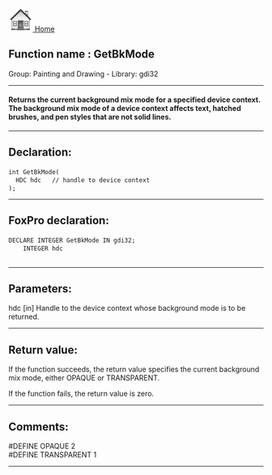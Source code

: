 [<img src="../../images/home.png"> Home ](https://github.com/VFPX/Win32API)  

## Function name : GetBkMode
Group: Painting and Drawing - Library: gdi32    
***  


#### Returns the current background mix mode for a specified device context. The background mix mode of a device context affects text, hatched brushes, and pen styles that are not solid lines.
***  


## Declaration:
```foxpro  
int GetBkMode(
  HDC hdc   // handle to device context
);  
```  
***  


## FoxPro declaration:
```foxpro  
DECLARE INTEGER GetBkMode IN gdi32;
	INTEGER hdc
  
```  
***  


## Parameters:
hdc 
[in] Handle to the device context whose background mode is to be returned.   
***  


## Return value:
If the function succeeds, the return value specifies the current background mix mode, either OPAQUE or TRANSPARENT. 

If the function fails, the return value is zero. 
  
***  


## Comments:
#DEFINE OPAQUE       2  
#DEFINE TRANSPARENT  1  
  
***  

